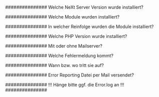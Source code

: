 ############### Welche NeXt Server Version wurde installiert?

############### Welche Module wurden installiert?


############### In welcher Reinfolge wurden die Module installiert?


############### Welche PHP Version wurde installiert?


############### Mit oder ohne Mailserver?


############### Welche Fehlermeldung kommt?


############### Wann bzw. wo tritt sie auf?


############### Error Reporting Datei per Mail versendet?


############### !!! Hänge bitte ggf. die Error.log an !!! ###############
